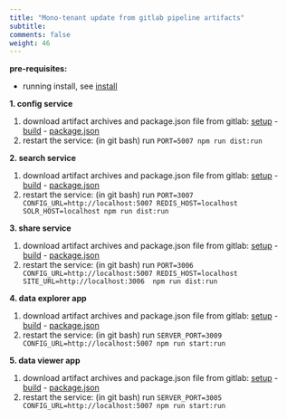 ```yaml
---
title: "Mono-tenant update from gitlab pipeline artifacts"
subtitle: 
comments: false
weight: 46
---
```


**pre-requisites:**

- running install, see [install](https://sis-cc.gitlab.io/dotstatsuite-documentation/getting-started/installation/monotenant-install-from-artifacts/)

**1. config service**

1. download artifact archives and package.json file from gitlab: [setup](https://gitlab.com/sis-cc/.stat-suite/dotstatsuite-config/-/jobs/artifacts/master/download?job=setup) - [build](https://gitlab.com/sis-cc/.stat-suite/dotstatsuite-config/-/jobs/artifacts/master/download?job=build) - [package.json](https://gitlab.com/sis-cc/.stat-suite/dotstatsuite-config/raw/master/package.json?inline=false)
2. restart the service: (in git bash) run `PORT=5007 npm run dist:run`

**2. search service**

1. download artifact archives and package.json file from gitlab: [setup](https://gitlab.com/sis-cc/.stat-suite/dotstatsuite-sdmx-faceted-search/-/jobs/artifacts/master/download?job=setup) - [build](https://gitlab.com/sis-cc/.stat-suite/dotstatsuite-sdmx-faceted-search/-/jobs/artifacts/master/download?job=build) - [package.json](https://gitlab.com/sis-cc/.stat-suite/dotstatsuite-sdmx-faceted-search/raw/master/package.json?inline=false)
2. restart the service: (in git bash) run `PORT=3007 CONFIG_URL=http://localhost:5007 REDIS_HOST=localhost SOLR_HOST=localhost npm run dist:run`

**3. share service**

1. download artifact archives and package.json file from gitlab: [setup](https://gitlab.com/sis-cc/.stat-suite/dotstatsuite-share/-/jobs/artifacts/master/download?job=setup) - [build](https://gitlab.com/sis-cc/.stat-suite/dotstatsuite-share/-/jobs/artifacts/master/download?job=build) - [package.json](https://gitlab.com/sis-cc/.stat-suite/dotstatsuite-share/raw/master/package.json?inline=false)
2. restart the service: (in git bash) run `PORT=3006 CONFIG_URL=http://localhost:5007 REDIS_HOST=localhost SITE_URL=http://localhost:3006  npm run dist:run`

**4. data explorer app**

1. download artifact archives and package.json file from gitlab: [setup](https://gitlab.com/sis-cc/.stat-suite/dotstatsuite-data-explorer/-/jobs/artifacts/master/download?job=setup) - [build](https://gitlab.com/sis-cc/.stat-suite/dotstatsuite-data-explorer/-/jobs/artifacts/master/download?job=build) - [package.json](https://gitlab.com/sis-cc/.stat-suite/dotstatsuite-data-explorer/raw/master/package.json?inline=false)
2. restart the service: (in git bash) run `SERVER_PORT=3009 CONFIG_URL=http://localhost:5007 npm run start:run`

**5. data viewer app**

1. download artifact archives and package.json file from gitlab: [setup](https://gitlab.com/sis-cc/.stat-suite/dotstatsuite-data-viewer/-/jobs/artifacts/master/download?job=setup) - [build](https://gitlab.com/sis-cc/.stat-suite/dotstatsuite-data-viewer/-/jobs/artifacts/master/download?job=build) - [package.json](https://gitlab.com/sis-cc/.stat-suite/dotstatsuite-data-viewer/raw/master/package.json?inline=false)
2. restart the service: (in git bash) run `SERVER_PORT=3005 CONFIG_URL=http://localhost:5007 npm run start:run`